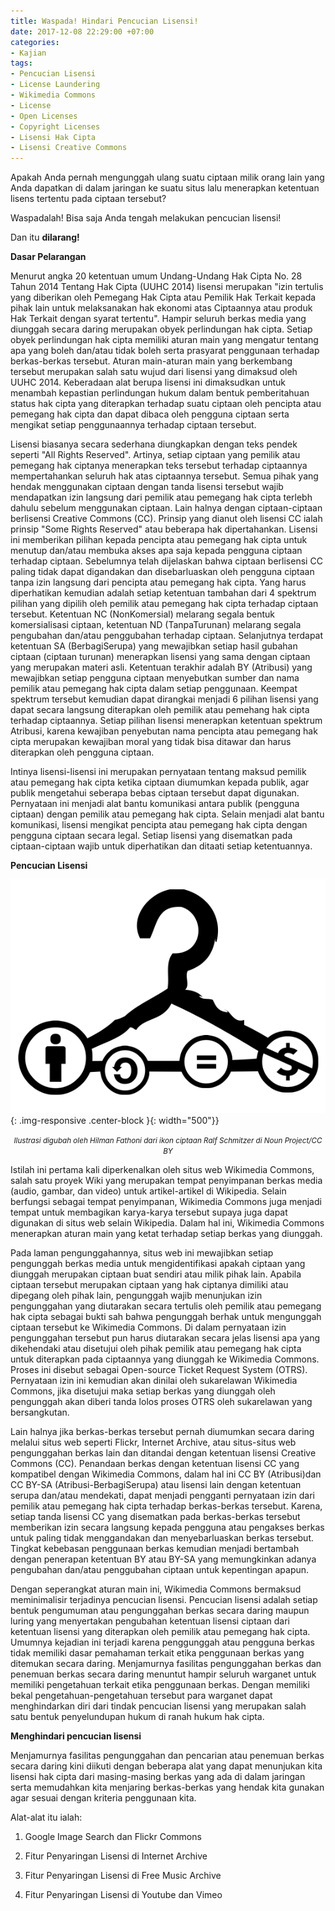 ```yaml
---
title: Waspada! Hindari Pencucian Lisensi!
date: 2017-12-08 22:29:00 +07:00
categories:
- Kajian
tags:
- Pencucian Lisensi
- License Laundering
- Wikimedia Commons
- License
- Open Licenses
- Copyright Licenses
- Lisensi Hak Cipta
- Lisensi Creative Commons
---
```


Apakah Anda pernah mengunggah ulang suatu ciptaan milik orang lain yang Anda dapatkan di dalam jaringan ke suatu situs lalu menerapkan ketentuan lisens tertentu pada ciptaan tersebut?

Waspadalah! Bisa saja Anda tengah melakukan pencucian lisensi! 

Dan itu **dilarang!**

**Dasar Pelarangan**

Menurut angka 20 ketentuan umum Undang-Undang Hak Cipta No. 28 Tahun 2014 Tentang Hak Cipta (UUHC 2014) lisensi merupakan "izin tertulis yang diberikan oleh Pemegang Hak Cipta atau Pemilik Hak Terkait kepada pihak lain untuk melaksanakan hak ekonomi atas Ciptaannya atau produk Hak Terkait dengan syarat tertentu". Hampir seluruh berkas media yang diunggah secara daring merupakan obyek perlindungan hak cipta. Setiap obyek perlindungan hak cipta memiliki aturan main yang mengatur tentang apa yang boleh dan/atau tidak boleh serta prasyarat penggunaan terhadap berkas-berkas tersebut. Aturan main-aturan main yang berkembang tersebut merupakan salah satu wujud dari lisensi yang dimaksud oleh UUHC 2014. Keberadaan alat berupa lisensi ini dimaksudkan untuk menambah kepastian perlindungan hukum dalam bentuk pemberitahuan status hak cipta yang diterapkan terhadap suatu ciptaan oleh pencipta atau pemegang hak cipta dan dapat dibaca oleh pengguna ciptaan serta mengikat setiap penggunaannya terhadap ciptaan tersebut.

Lisensi biasanya secara sederhana diungkapkan dengan teks pendek seperti "All Rights Reserved". Artinya, setiap ciptaan yang pemilik atau pemegang hak ciptanya menerapkan teks tersebut terhadap ciptaannya mempertahankan seluruh hak atas ciptaannya tersebut. Semua pihak yang hendak menggunakan ciptaan dengan tanda lisensi tersebut wajib mendapatkan izin langsung dari pemilik atau pemegang hak cipta terlebh dahulu sebelum menggunakan ciptaan. Lain halnya dengan ciptaan-ciptaan berlisensi Creative Commons (CC). Prinsip yang dianut oleh lisensi CC ialah prinsip "Some Rights Reserved" atau beberapa hak dipertahankan. Lisensi ini memberikan pilihan kepada pencipta atau pemegang hak cipta untuk menutup dan/atau membuka akses apa saja kepada pengguna ciptaan terhadap ciptaan. Sebelumnya telah dijelaskan bahwa ciptaan berlisensi CC paling tidak dapat digandakan dan disebarluaskan oleh pengguna ciptaan tanpa izin langsung dari pencipta atau pemegang hak cipta. Yang harus diperhatikan kemudian adalah setiap ketentuan tambahan dari 4 spektrum pilihan yang dipilih oleh pemilik atau pemegang hak cipta terhadap ciptaan tersebut. Ketentuan NC (NonKomersial) melarang segala bentuk komersialisasi ciptaan, ketentuan ND (TanpaTurunan) melarang segala pengubahan dan/atau penggubahan terhadap ciptaan. Selanjutnya terdapat ketentuan SA (BerbagiSerupa) yang mewajibkan setiap hasil gubahan ciptaan (ciptaan turunan) menerapkan lisensi yang sama dengan ciptaan yang merupakan materi asli. Ketentuan terakhir adalah BY (Atribusi) yang mewajibkan setiap pengguna ciptaan menyebutkan sumber dan nama pemilik atau pemegang hak cipta dalam setiap penggunaan. Keempat spektrum tersebut kemudian dapat dirangkai menjadi 6 pilihan lisensi yang dapat secara langsung diterapkan oleh pemilik atau pemehang hak cipta terhadap ciptaannya. Setiap pilihan lisensi menerapkan ketentuan spektrum Atribusi, karena kewajiban penyebutan nama pencipta atau pemegang hak cipta merupakan kewajiban moral yang tidak bisa ditawar dan harus diterapkan oleh pengguna ciptaan.

Intinya lisensi-lisensi ini merupakan pernyataan tentang maksud pemilik atau pemegang hak cipta ketika ciptaan diumumkan  kepada publik, agar publik mengetahui seberapa bebas ciptaan tersebut dapat digunakan. Pernyataan ini menjadi alat bantu komunikasi antara publik (pengguna ciptaan) dengan pemilik atau pemegang hak cipta. Selain menjadi alat bantu komunikasi, lisensi mengikat pencipta atau pemegang hak cipta dengan pengguna ciptaan secara legal. Setiap lisensi yang disematkan pada ciptaan-ciptaan wajib untuk diperhatikan dan ditaati setiap ketentuannya.

**Pencucian Lisensi**

![noun_1032477_cc 22.png](/uploads/noun_1032477_cc%2022.png){: .img-responsive .center-block }{: width="500"}}<center><small><i>Ilustrasi digubah oleh Hilman Fathoni dari ikon ciptaan Ralf Schmitzer di Noun Project/CC BY</i></small></center>

Istilah ini pertama kali diperkenalkan oleh situs web Wikimedia Commons, salah satu proyek Wiki yang merupakan tempat penyimpanan berkas media (audio, gambar, dan video) untuk artikel-artikel di Wikipedia. Selain berfungsi sebagai tempat penyimpanan, Wikimedia Commons juga menjadi tempat untuk membagikan karya-karya tersebut supaya juga dapat digunakan di situs web selain Wikipedia. Dalam hal ini, Wikimedia Commons menerapkan aturan main yang  ketat terhadap setiap berkas yang diunggah. 

Pada laman pengunggahannya, situs web ini mewajibkan setiap pengunggah berkas media untuk mengidentifikasi apakah ciptaan yang diunggah merupakan ciptaan buat sendiri atau milik pihak lain. Apabila ciptaan tersebut merupakan ciptaan yang hak ciptanya dimiliki atau dipegang oleh pihak lain, pengunggah wajib menunjukan izin pengunggahan yang diutarakan secara tertulis oleh pemilik atau pemegang hak cipta sebagai bukti sah bahwa pengunggah berhak untuk mengunggah ciptaan tersebut ke Wikimedia Commons. Di dalam pernyataan izin pengunggahan tersebut pun harus diutarakan secara jelas lisensi apa yang dikehendaki atau disetujui oleh pihak pemilik atau pemegang hak cipta untuk diterapkan pada ciptaannya yang diunggah ke Wikimedia Commons. Proses ini disebut sebagai Open-source Ticket Request System  (OTRS). Pernyataan izin ini kemudian akan dinilai oleh sukarelawan Wikimedia Commons, jika disetujui maka setiap berkas yang diunggah oleh pengunggah akan diberi tanda lolos proses OTRS oleh sukarelawan yang bersangkutan.

Lain halnya jika berkas-berkas tersebut pernah diumumkan secara daring melalui situs web seperti Flickr, Internet Archive, atau situs-situs web pengunggahan berkas lain dan ditandai dengan ketentuan lisensi Creative Commons (CC). Penandaan berkas dengan ketentuan lisensi CC yang kompatibel dengan Wikimedia Commons, dalam hal ini CC BY (Atribusi)dan CC BY-SA (Atribusi-BerbagiSerupa) atau lisensi lain dengan ketentuan serupa dan/atau mendekati, dapat menjadi pengganti pernyataan izin dari pemilik atau pemegang hak cipta terhadap berkas-berkas tersebut. Karena, setiap tanda lisensi CC yang disematkan pada berkas-berkas tersebut memberikan izin secara langsung kepada pengguna atau pengakses berkas untuk paling tidak menggandakan dan menyebarluaskan berkas tersebut. Tingkat kebebasan penggunaan berkas kemudian menjadi bertambah dengan penerapan ketentuan BY atau BY-SA yang memungkinkan adanya pengubahan dan/atau penggubahan ciptaan untuk kepentingan apapun. 

Dengan seperangkat aturan main ini, Wikimedia Commons bermaksud meminimalisir terjadinya pencucian lisensi. Pencucian lisensi adalah setiap bentuk pengumuman atau pengunggahan berkas secara daring maupun luring yang menyertakan pengubahan ketentuan lisensi ciptaan dari ketentuan lisensi yang diterapkan oleh pemilik atau pemegang hak cipta. Umumnya kejadian ini terjadi karena penggunggah atau pengguna berkas tidak memiliki dasar pemahaman terkait etika penggunaan berkas yang ditemukan secara daring. Menjamurnya fasilitas pengunggahan berkas dan penemuan berkas secara daring menuntut hampir seluruh warganet untuk memiliki pengetahuan terkait etika penggunaan berkas. Dengan memiliki bekal pengetahuan-pengetahuan tersebut para warganet dapat menghindarkan diri dari tindak pencucian lisensi yang merupakan salah satu bentuk penyelundupan hukum di ranah hukum hak cipta.

**Menghindari pencucian lisensi** 

Menjamurnya fasilitas pengunggahan dan pencarian atau penemuan berkas secara daring kini diikuti dengan beberapa alat yang dapat menunjukan kita lisensi hak cipta dari masing-masing berkas yang ada di dalam jaringan serta memudahkan kita menjaring berkas-berkas yang hendak kita gunakan agar sesuai dengan kriteria penggunaan kita.

Alat-alat itu ialah:

1. Google Image Search dan Flickr Commons

2. Fitur Penyaringan Lisensi di Internet Archive

3. Fitur Penyaringan Lisensi di Free Music Archive

4. Fitur Penyaringan Lisensi di Youtube dan Vimeo
